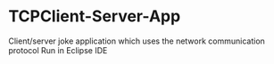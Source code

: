 # TCPClient-Server-App
Client/server joke application which uses the network communication protocol
Run in Eclipse IDE
